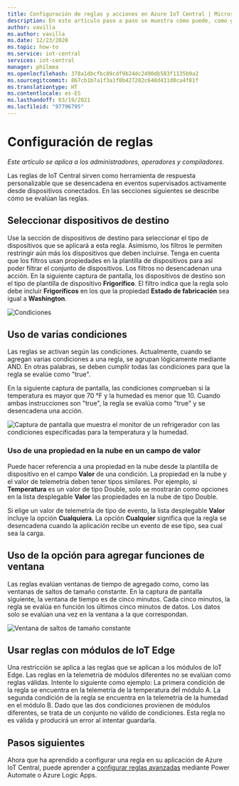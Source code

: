 ```yaml
---
title: Configuración de reglas y acciones en Azure IoT Central | Microsoft Docs
description: En este artículo paso a paso se muestra cómo puede, como generador, configurar las reglas y las acciones basadas en la telemetría en la aplicación de Azure IoT Central.
author: vavilla
ms.author: vavilla
ms.date: 12/23/2020
ms.topic: how-to
ms.service: iot-central
services: iot-central
manager: philmea
ms.openlocfilehash: 378a1dbcfbc89cdf9b24dc2490db583f1135b9a2
ms.sourcegitcommit: 867cb1b7a1f3a1f0b427282c648d411d0ca4f81f
ms.translationtype: HT
ms.contentlocale: es-ES
ms.lasthandoff: 03/19/2021
ms.locfileid: "97796795"
---
```

# <a name="configure-rules"></a>Configuración de reglas

*Este artículo se aplica a los administradores, operadores y compiladores.*

Las reglas de IoT Central sirven como herramienta de respuesta personalizable que se desencadena en eventos supervisados activamente desde dispositivos conectados. En las secciones siguientes se describe cómo se evalúan las reglas.

## <a name="select-target-devices"></a>Seleccionar dispositivos de destino

Use la sección de dispositivos de destino para seleccionar el tipo de dispositivos que se aplicará a esta regla. Asimismo, los filtros le permiten restringir aún más los dispositivos que deben incluirse. Tenga en cuenta que los filtros usan propiedades en la plantilla de dispositivos para así poder filtrar el conjunto de dispositivos. Los filtros no desencadenan una acción. En la siguiente captura de pantalla, los dispositivos de destino son el tipo de plantilla de dispositivo **Frigorífico**. El filtro indica que la regla solo debe incluir **Frigoríficos** en los que la propiedad **Estado de fabricación** sea igual a **Washington**.

![Condiciones](media/howto-configure-rules/filters.png)

## <a name="use-multiple-conditions"></a>Uso de varias condiciones

Las reglas se activan según las condiciones. Actualmente, cuando se agregan varias condiciones a una regla, se agrupan lógicamente mediante AND. En otras palabras, se deben cumplir todas las condiciones para que la regla se evalúe como "true".  

En la siguiente captura de pantalla, las condiciones comprueban si la temperatura es mayor que 70 &deg;F y la humedad es menor que 10. Cuando ambas instrucciones son "true", la regla se evalúa como "true" y se desencadena una acción.

![Captura de pantalla que muestra el monitor de un refrigerador con las condiciones especificadas para la temperatura y la humedad.](media/howto-configure-rules/conditions.png)

### <a name="use-a-cloud-property-in-a-value-field"></a>Uso de una propiedad en la nube en un campo de valor

Puede hacer referencia a una propiedad en la nube desde la plantilla de dispositivo en el campo **Valor** de una condición. La propiedad en la nube y el valor de telemetría deben tener tipos similares. Por ejemplo, si **Temperatura** es un valor de tipo Double, solo se mostrarán como opciones en la lista desplegable **Valor** las propiedades en la nube de tipo Double.

Si elige un valor de telemetría de tipo de evento, la lista desplegable **Valor** incluye la opción **Cualquiera**. La opción **Cualquier** significa que la regla se desencadena cuando la aplicación recibe un evento de ese tipo, sea cual sea la carga.

## <a name="use-aggregate-windowing"></a>Uso de la opción para agregar funciones de ventana

Las reglas evalúan ventanas de tiempo de agregado como, como las ventanas de saltos de tamaño constante. En la captura de pantalla siguiente, la ventana de tiempo es de cinco minutos. Cada cinco minutos, la regla se evalúa en función los últimos cinco minutos de datos. Los datos solo se evalúan una vez en la ventana a la que correspondan.

![Ventana de saltos de tamaño constante](media/howto-configure-rules/tumbling-window.png)

## <a name="use-rules-with-iot-edge-modules"></a>Usar reglas con módulos de IoT Edge

Una restricción se aplica a las reglas que se aplican a los módulos de IoT Edge. Las reglas en la telemetría de módulos diferentes no se evalúan como reglas válidas. Intente lo siguiente como ejemplo: La primera condición de la regla se encuentra en la telemetría de la temperatura del módulo A. La segunda condición de la regla se encuentra en la telemetría de la humedad en el módulo B. Dado que las dos condiciones provienen de módulos diferentes, se trata de un conjunto no válido de condiciones. Esta regla no es válida y producirá un error al intentar guardarla.

## <a name="next-steps"></a>Pasos siguientes

Ahora que ha aprendido a configurar una regla en su aplicación de Azure IoT Central, puede aprender a [configurar reglas avanzadas](howto-configure-rules-advanced.md) mediante Power Automate o Azure Logic Apps.
